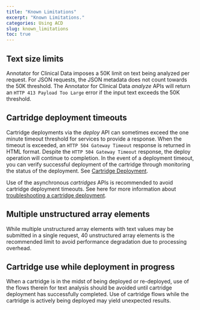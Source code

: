 ```yaml
---
title: "Known Limitations"
excerpt: "Known Limitations."
categories: Using ACD
slug: known_limitations
toc: true
---
```

<!-- ---

copyright:
  years: 2011, 2019
lastupdated: "2019-04-12"

keywords: annotator clinical data, clinical data, annotation

subcollection: wh-acd

--- -->

<!-- # Known Limitations -->

## Text size limits

Annotator for Clinical Data imposes a 50K limit on text being analyzed per request. For JSON requests, the JSON metadata does not count towards the 50K threshold. The Annotator for Clinical Data _analyze_ APIs will return an `HTTP 413 Payload Too Large` error if the input text exceeds the 50K threshold.

## Cartridge deployment timeouts

Cartridge deployments via the _deploy_ API can sometimes exceed the one minute timeout threshold for services to provide a response. When the timeout is exceeded, an `HTTP 504 Gateway Timeout` response is returned in HTML format. Despite the `HTTP 504 Gateway Timeout` response, the deploy operation will continue to completion. In the event of a deployment timeout, you can verify successful deployment of the cartridge through monitoring the status of the deployment.  See [Cartridge Deployment](/usage/customizing/#cartridge-deployment).

Use of the asynchronous _cartridges_ APIs is recommended to avoid cartridge deployment timeouts.  See here for more information about [troubleshooting a cartridge deployment](/troubleshooting/troubleshooting-cartridge-deploy/).

## Multiple unstructured array elements

While multiple unstructured array elements with text values may be submitted in a single request, 40 unstructured array elements is the recommended limit to avoid performance degradation due to processing overhead.

## Cartridge use while deployment in progress

When a cartridge is in the midst of being deployed or re-deployed, use of the flows therein for text analysis should be avoided until cartridge deployment has successfully completed. Use of cartridge flows while the cartridge is actively being deployed may yield unexpected results.
